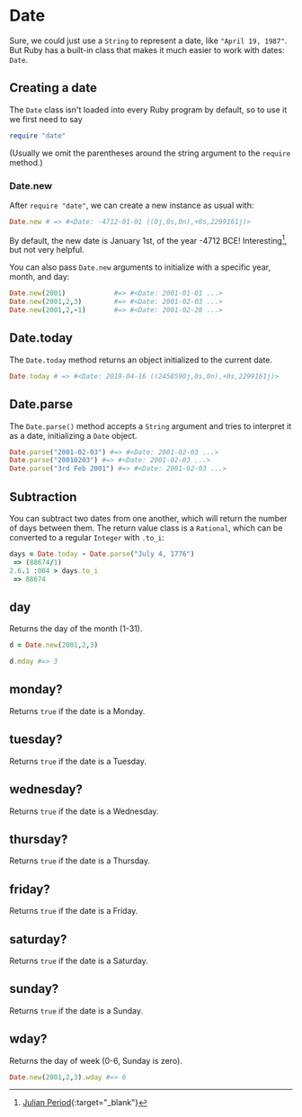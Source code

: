 # Date

Sure, we could just use a `String` to represent a date, like `"April 19, 1987"`. But Ruby has a built-in class that makes it much easier to work with dates: `Date`.

## Creating a date

The `Date` class isn't loaded into every Ruby program by default, so to use it we first need to say

```ruby
require "date"
```

(Usually we omit the parentheses around the string argument to the `require` method.)

### Date.new

After `require "date"`, we can create a new instance as usual with:

```ruby
Date.new # => #<Date: -4712-01-01 ((0j,0s,0n),+0s,2299161j)>
```

By default, the new date is January 1st, of the year -4712 BCE! Interesting[^julian], but not very helpful.

[^julian]: [Julian Period](https://en.wikipedia.org/wiki/Julian_day){:target="_blank"}

You can also pass `Date.new` arguments to initialize with a specific year, month, and day:

```ruby
Date.new(2001)            #=> #<Date: 2001-01-01 ...>
Date.new(2001,2,3)        #=> #<Date: 2001-02-03 ...>
Date.new(2001,2,-1)       #=> #<Date: 2001-02-28 ...>
```

## Date.today

The `Date.today` method returns an object initialized to the current date.

```ruby
Date.today # => #<Date: 2019-04-16 ((2458590j,0s,0n),+0s,2299161j)>
```

## Date.parse

The `Date.parse()` method accepts a `String` argument and tries to interpret it as a date, initializing a `Date` object.

```ruby
Date.parse("2001-02-03") #=> #<Date: 2001-02-03 ...>
Date.parse("20010203") #=> #<Date: 2001-02-03 ...>
Date.parse("3rd Feb 2001") #=> #<Date: 2001-02-03 ...>
```

## Subtraction

You can subtract two dates from one another, which will return the number of days between them. The return value class is a `Rational`, which can be converted to a regular `Integer` with `.to_i`:

```ruby
days = Date.today - Date.parse("July 4, 1776")
 => (88674/1)
2.6.1 :004 > days.to_i
 => 88674
```

## day

Returns the day of the month (1-31).

```ruby
d = Date.new(2001,2,3)

d.mday #=> 3
```

## monday?

Returns `true` if the date is a Monday.

## tuesday?

Returns `true` if the date is a Tuesday.

## wednesday?

Returns `true` if the date is a Wednesday.

## thursday?

Returns `true` if the date is a Thursday.

## friday?

Returns `true` if the date is a Friday.

## saturday?

Returns `true` if the date is a Saturday.

## sunday?

Returns `true` if the date is a Sunday.

## wday?

Returns the day of week (0-6, Sunday is zero).

```ruby
Date.new(2001,2,3).wday #=> 6
```
